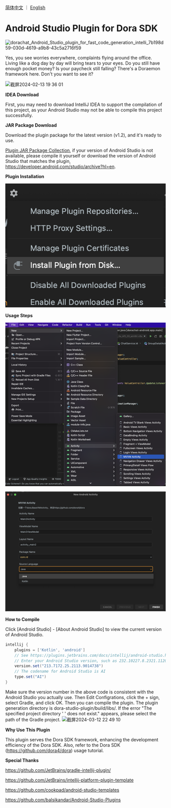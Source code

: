 <a href="./README.zh-CN.md">简体中文</a> ｜ <a href="./README.md">English</a>

# Android Studio Plugin for Dora SDK

![dorachat_Android_Studio_plugin_for_fast_code_generation_intelli_7b198d59-030d-4619-a9b8-43c5a2716f59](https://github.com/user-attachments/assets/d984a74f-7f95-4ea0-89ff-04da9098d3f0)

Yes, you see worries everywhere, complaints flying around the office. Living like a dog day by day will bring tears to your eyes. Do you still have enough pocket money? Is your paycheck still falling? There's a Doraemon framework here. Don't you want to see it?

<img width="963" alt="截屏2024-02-13 19 36 01" src="https://github.com/dora4/dora-studio-plugin/assets/71242257/77c7fd50-1618-48aa-87ba-9d977bf5c015">

**IDEA Download**

First, you may need to download IntelliJ IDEA to support the compilation of this project, as your Android Studio may not be able to compile this project successfully.

**JAR Package Download**

Download the plugin package for the latest version (v1.2), and it's ready to use.

<a href='https://github.com/dora4/dora-studio-plugin/blob/main/art/'>Plugin JAR Package Collection</a>, if your version of Android Studio is not available, please compile it yourself or download the version of Android Studio that matches the plugin, https://developer.android.com/studio/archive?hl=en.

**Plugin Installation**

![install-jar](https://github.com/dora4/dora-studio-plugin/blob/main/art/install-jar.png)

**Usage Steps**

![step1](https://github.com/dora4/dora-studio-plugin/blob/main/art/step1.png)

![step2](https://github.com/dora4/dora-studio-plugin/blob/main/art/step2.png)

**How to Compile**

Click [Android Studio] - [About Android Studio] to view the current version of Android Studio.

```groovy
intellij {
    plugins = ['Kotlin', 'android']
    // See https://plugins.jetbrains.com/docs/intellij/android-studio.html#android-studio-releases-listing
    // Enter your Android Studio version, such as 232.10227.8.2321.11203637
    version.set("213.7172.25.2113.9014738")
    // The codename for Android Studio is AI
    type.set("AI")
}
```

Make sure the version number in the above code is consistent with the Android Studio you actually use. Then Edit Configrations, click the + sign, select Gradle, and click OK. Then you can compile the plugin. The plugin generation directory is dora-studio-plugin/build/libs/. If the error "The specified project directory ' ' does not exist." appears, please select the path of the Gradle project.
<img width="1070" alt="截屏2024-03-12 22 49 10" src="https://github.com/dora4/dora-studio-plugin/assets/71242257/2305f759-a367-422a-864e-cb75e77f79bc">

**Why Use This Plugin**

This plugin serves the Dora SDK framework, enhancing the development efficiency of the Dora SDK. Also, refer to the Dora SDK (https://github.com/dora4/dora) usage tutorial.

**Special Thanks**

https://github.com/JetBrains/gradle-intellij-plugin/

https://github.com/JetBrains/intellij-platform-plugin-template

https://github.com/cookpad/android-studio-templates

https://github.com/balsikandar/Android-Studio-Plugins
